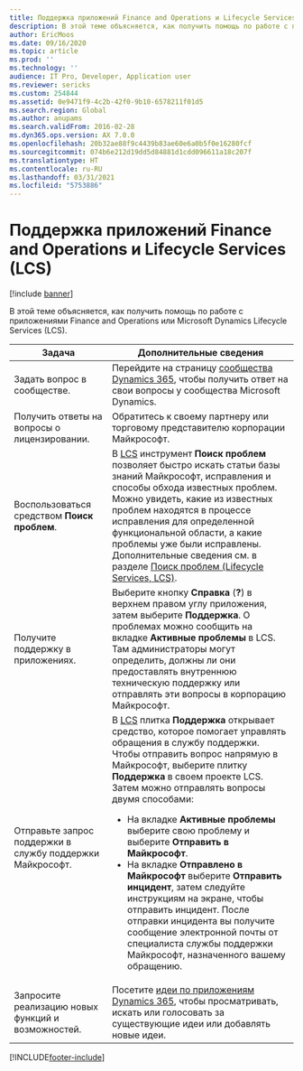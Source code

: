 ```yaml
---
title: Поддержка приложений Finance and Operations и Lifecycle Services (LCS)
description: В этой теме объясняется, как получить помощь по работе с приложениями Finance and Operations или Microsoft Dynamics Lifecycle Services (LCS).
author: EricMoos
ms.date: 09/16/2020
ms.topic: article
ms.prod: ''
ms.technology: ''
audience: IT Pro, Developer, Application user
ms.reviewer: sericks
ms.custom: 254844
ms.assetid: 0e9471f9-4c2b-42f0-9b10-6578211f01d5
ms.search.region: Global
ms.author: anupams
ms.search.validFrom: 2016-02-28
ms.dyn365.ops.version: AX 7.0.0
ms.openlocfilehash: 20b32ae88f9c4439b83ae60e6a0b5f0e16280fcf
ms.sourcegitcommit: 074b6e212d19dd5d84881d1cdd096611a18c207f
ms.translationtype: HT
ms.contentlocale: ru-RU
ms.lasthandoff: 03/31/2021
ms.locfileid: "5753886"
---
```

# <a name="get-support-for-finance-and-operations-apps-or-lifecycle-services-lcs"></a>Поддержка приложений Finance and Operations и Lifecycle Services (LCS)

[!include [banner](../includes/banner.md)]

В этой теме объясняется, как получить помощь по работе с приложениями Finance and Operations или Microsoft Dynamics Lifecycle Services (LCS). 

<table>
<thead>
<tr>
<th>Задача</th>
<th>Дополнительные сведения</th>
</tr>
</thead>
<tbody>
<tr>
<td>Задать вопрос в сообществе.</td>
<td>Перейдите на страницу <a href="https://community.dynamics.com/">сообщества Dynamics 365</a>, чтобы получить ответ на свои вопросы у сообщества Microsoft Dynamics.</td>
</tr>
<tr>
<td>Получить ответы на вопросы о лицензировании.</td>
<td>Обратитесь к своему партнеру или торговому представителю корпорации Майкрософт.</td>
</tr>
<tr>
<td>Воспользоваться средством <strong>Поиск проблем</strong>.</td>
<td>В <a href="https://lcs.dynamics.com/">LCS</a> инструмент <strong>Поиск проблем</strong> позволяет быстро искать статьи базы знаний Майкрософт, исправления и способы обхода известных проблем. Можно увидеть, какие из известных проблем находятся в процессе исправления для определенной функциональной области, а какие проблемы уже были исправлены. Дополнительные сведения см. в разделе <a href="issue-search-lcs.md">Поиск проблем (Lifecycle Services, LCS)</a>.</td>
</tr>
<tr>
<td>Получите поддержку в приложениях.</td>
<td>Выберите кнопку <strong>Справка</strong> (<strong>?</strong>) в верхнем правом углу приложения, затем выберите <strong>Поддержка</strong>. О проблемах можно сообщить на вкладке <strong>Активные проблемы</strong> в LCS. Там администраторы могут определить, должны ли они предоставлять внутреннюю техническую поддержку или отправлять эти вопросы в корпорацию Майкрософт.</td>
</tr>
<tr>
<td>Отправьте запрос поддержки в службу поддержки Майкрософт.</td>
<td>В <a href="https://lcs.dynamics.com/">LCS</a> плитка <strong>Поддержка</strong> открывает средство, которое помогает управлять обращения в службу поддержки. Чтобы отправить вопрос напрямую в Майкрософт, выберите плитку <strong>Поддержка</strong> в своем проекте LCS. Затем можно отправлять вопросы двумя способами:
<ul>
<li>На вкладке <strong>Активные проблемы</strong> выберите свою проблему и выберите <strong>Отправить в Майкрософт</strong>.</li>
<li>На вкладке <strong>Отправлено в Майкрософт</strong> выберите <strong>Отправить инцидент</strong>, затем следуйте инструкциям на экране, чтобы отправить инцидент. После отправки инцидента вы получите сообщение электронной почты от специалиста службы поддержки Майкрософт, назначенного вашему обращению.</li>
</ul>
</td>
</tr>
<tr>
<td>Запросите реализацию новых функций и возможностей.</td>
<td>Посетите <a href="https://experience.dynamics.com/ideas/">идеи по приложениям Dynamics 365</a>, чтобы просматривать, искать или голосовать за существующие идеи или добавлять новые идеи.</td>
</tr>
</tbody>
</table>


[!INCLUDE[footer-include](../../../includes/footer-banner.md)]